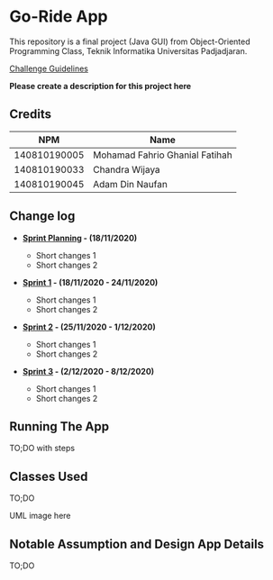 # Go-Ride App

This repository is a final project (Java GUI) from Object-Oriented Programming Class, Teknik Informatika Universitas Padjadjaran.

[Challenge Guidelines](challenge-guideline.md)

**Please create a description for this project here**

## Credits

| NPM          | Name                           |
| ------------ | ------------------------------ |
| 140810190005 | Mohamad Fahrio Ghanial Fatihah |
| 140810190033 | Chandra Wijaya                 |
| 140810190045 | Adam Din Naufan                |

## Change log

- **[Sprint Planning](changelog/sprint-planning.md) - (18/11/2020)**

  - Short changes 1
  - Short changes 2

- **[Sprint 1](changelog/sprint-1.md) - (18/11/2020 - 24/11/2020)**

  - Short changes 1
  - Short changes 2

- **[Sprint 2](changelog/sprint-2.md) - (25/11/2020 - 1/12/2020)**
  - Short changes 1
  - Short changes 2
- **[Sprint 3](changelog/sprint-3.md) - (2/12/2020 - 8/12/2020)**
  - Short changes 1
  - Short changes 2

## Running The App

TO;DO with steps

## Classes Used

TO;DO

UML image here

## Notable Assumption and Design App Details

TO;DO
